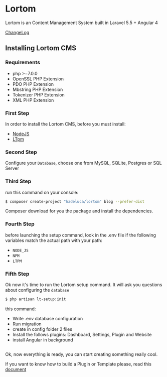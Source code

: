 # Lortom
Lortom is an Content Management System built in Laravel 5.5 + Angular 4

[ChangeLog](CHANGELOG.md)

## Installing Lortom CMS


### Requirements

- php >=7.0.0
- OpenSSL PHP Extension
- PDO PHP Extension
- Mbstring PHP Extension
- Tokenizer PHP Extension
- XML PHP Extension




### First Step

In order to install the Lortom CMS, before you must install:

- [NodeJS](https://nodejs.org/it/)
- [LTpm](https://github.com/Hertox82/lt-pm)


### Second Step

Configure your `Database`, choose one from MySQL, SQLite, Postgres or SQL Server
 
 
### Third Step


run this command on your console:

```bash
$ composer create-project "hadeluca/lortom" blog --prefer-dist
```

Composer download for you the package and install the dependencies.

### Fourth Step

before launching the setup command, look in the .env file if the following variables match the actual path with your path:

- `NODE_JS`
- `NPM`
- `LTPM`


### Fifth Step

Ok now it's time to run the Lortom setup command. It will ask you questions about configuring the `database`

```bash
$ php artisan lt-setup:init
```

this command:

- Write .env database configuration
- Run migration
- create in config folder 2 files
- Install the follows plugins: Dashboard, Settings, Plugin and Website
- install Angular in background

##

Ok, now everything is ready, you can start creating something really cool.

If you want to know how to build a Plugin or Template please, read this [document](DEVELOPMENT.md)

 
 
 
 

